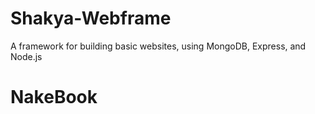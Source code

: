# Shakya-Webframe
A framework for building basic websites, using MongoDB, Express, and Node.js
# NakeBook 
